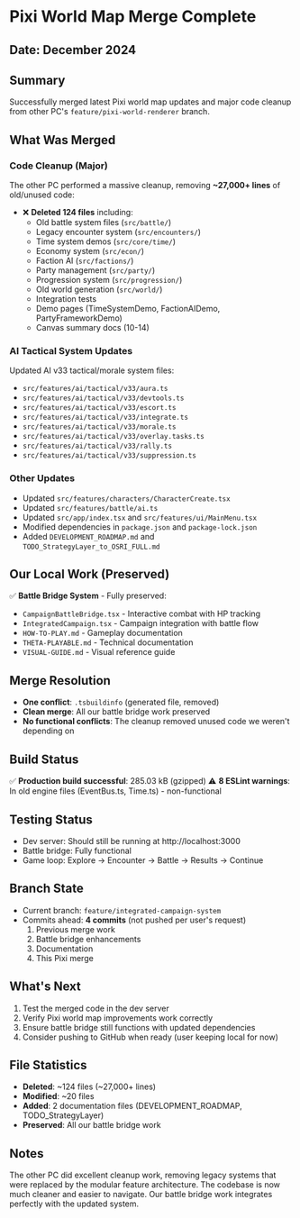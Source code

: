 # Pixi World Map Merge Complete

## Date: December 2024

## Summary
Successfully merged latest Pixi world map updates and major code cleanup from other PC's `feature/pixi-world-renderer` branch.

## What Was Merged

### Code Cleanup (Major)
The other PC performed a massive cleanup, removing **~27,000+ lines** of old/unused code:
- ❌ **Deleted 124 files** including:
  - Old battle system files (`src/battle/`)
  - Legacy encounter system (`src/encounters/`)
  - Time system demos (`src/core/time/`)
  - Economy system (`src/econ/`)
  - Faction AI (`src/factions/`)
  - Party management (`src/party/`)
  - Progression system (`src/progression/`)
  - Old world generation (`src/world/`)
  - Integration tests
  - Demo pages (TimeSystemDemo, FactionAIDemo, PartyFrameworkDemo)
  - Canvas summary docs (10-14)

### AI Tactical System Updates
Updated AI v33 tactical/morale system files:
- `src/features/ai/tactical/v33/aura.ts`
- `src/features/ai/tactical/v33/devtools.ts`
- `src/features/ai/tactical/v33/escort.ts`
- `src/features/ai/tactical/v33/integrate.ts`
- `src/features/ai/tactical/v33/morale.ts`
- `src/features/ai/tactical/v33/overlay.tasks.ts`
- `src/features/ai/tactical/v33/rally.ts`
- `src/features/ai/tactical/v33/suppression.ts`

### Other Updates
- Updated `src/features/characters/CharacterCreate.tsx`
- Updated `src/features/battle/ai.ts`
- Updated `src/app/index.tsx` and `src/features/ui/MainMenu.tsx`
- Modified dependencies in `package.json` and `package-lock.json`
- Added `DEVELOPMENT_ROADMAP.md` and `TODO_StrategyLayer_to_OSRI_FULL.md`

## Our Local Work (Preserved)
✅ **Battle Bridge System** - Fully preserved:
- `CampaignBattleBridge.tsx` - Interactive combat with HP tracking
- `IntegratedCampaign.tsx` - Campaign integration with battle flow
- `HOW-TO-PLAY.md` - Gameplay documentation
- `THETA-PLAYABLE.md` - Technical documentation
- `VISUAL-GUIDE.md` - Visual reference guide

## Merge Resolution
- **One conflict**: `.tsbuildinfo` (generated file, removed)
- **Clean merge**: All our battle bridge work preserved
- **No functional conflicts**: The cleanup removed unused code we weren't depending on

## Build Status
✅ **Production build successful**: 285.03 kB (gzipped)
⚠️ **8 ESLint warnings**: In old engine files (EventBus.ts, Time.ts) - non-functional

## Testing Status
- Dev server: Should still be running at http://localhost:3000
- Battle bridge: Fully functional
- Game loop: Explore → Encounter → Battle → Results → Continue

## Branch State
- Current branch: `feature/integrated-campaign-system`
- Commits ahead: **4 commits** (not pushed per user's request)
  1. Previous merge work
  2. Battle bridge enhancements
  3. Documentation
  4. This Pixi merge

## What's Next
1. Test the merged code in the dev server
2. Verify Pixi world map improvements work correctly
3. Ensure battle bridge still functions with updated dependencies
4. Consider pushing to GitHub when ready (user keeping local for now)

## File Statistics
- **Deleted**: ~124 files (~27,000+ lines)
- **Modified**: ~20 files
- **Added**: 2 documentation files (DEVELOPMENT_ROADMAP, TODO_StrategyLayer)
- **Preserved**: All our battle bridge work

## Notes
The other PC did excellent cleanup work, removing legacy systems that were replaced by the modular feature architecture. The codebase is now much cleaner and easier to navigate. Our battle bridge work integrates perfectly with the updated system.
